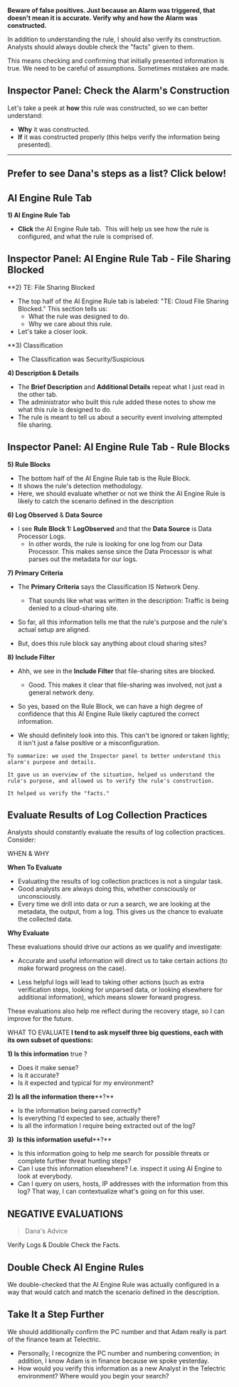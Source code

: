 
**Beware of false positives. Just because an Alarm was triggered, that doesn't mean it is accurate. Verify why and how the Alarm was constructed.**


In addition to understanding the rule, I should also verify its construction. Analysts should always double check the "facts" given to them.

This means checking and confirming that initially presented information is true. We need to be careful of assumptions. Sometimes mistakes are made.


## Inspector Panel: Check the Alarm's Construction

Let's take a peek at **how** this rule was constructed, so we can better understand:

- **Why** it was constructed.
- **If** it was constructed properly (this helps verify the information being presented).


<hr>


## Prefer to see Dana's steps as a list? Click below!

## AI Engine Rule Tab

**1) AI Engine Rule Tab**  

- **Click** the AI Engine Rule tab. 
This will help us see how the rule is configured, and what the rule is comprised of.



## Inspector Panel: AI Engine Rule Tab - File Sharing Blocked


**2) TE: File Sharing Blocked  
- The top half of the AI Engine Rule tab is labeled: "TE: Cloud File Sharing Blocked." This section tells us:
    - What the rule was designed to do.
    - Why we care about this rule.
- Let's take a closer look.


**3) Classification  
- The Classification was Security/Suspicious


**4) Description & Details**
- The **Brief Description** and **Additional Details** repeat what I just read in the other tab.
- The administrator who built this rule added these notes to show me what this rule is designed to do.
- The rule is meant to tell us about a security event involving attempted file sharing.



## Inspector Panel: AI Engine Rule Tab - Rule Blocks

**5) Rule Blocks**

- The bottom half of the AI Engine Rule tab is the Rule Block. 
- It shows the rule's detection methodology.
- Here, we should evaluate whether or not we think the AI Engine Rule is likely to catch the scenario defined in the description

**6) Log Observed** & **Data Source**

- I see **Rule Block 1: LogObserved** and that the **Data Source** is Data Processor Logs. 
    - In other words, the rule is looking for one log from our Data Processor. This makes sense since the Data Processor is what parses out the metadata for our logs.

**7) Primary Criteria**

- The **Primary Criteria** says the Classification IS Network Deny. 
    - That sounds like what was written in the description: Traffic is being denied to a cloud-sharing site. 
- So far, all this information tells me that the rule's purpose and the rule's actual setup are aligned.
    
- But, does this rule block say anything about cloud sharing sites?
    

**8) Include Filter**

- Ahh, we see in the **Include Filter** that file-sharing sites are blocked.
    - Good. This makes it clear that file-sharing was involved, not just a general network deny.
- So yes, based on the Rule Block, we can have a high degree of confidence that this AI Engine Rule likely captured the correct information.
    
- We should definitely look into this. This can't be ignored or taken lightly; it isn't just a false positive or a misconfiguration.


```
To summarize: we used the Inspector panel to better understand this alarm's purpose and details. 

It gave us an overview of the situation, helped us understand the rule's purpose, and allowed us to verify the rule's construction.  
  
It helped us verify the "facts."
```


## Evaluate Results of Log Collection Practices

Analysts should constantly evaluate the results of log collection practices. Consider:


WHEN & WHY

**When To Evaluate**

- Evaluating the results of log collection practices is not a singular task. 
- Good analysts are always doing this, whether consciously or unconsciously. 
- Every time we drill into data or run a search, we are looking at the metadata, the output, from a log. This gives us the chance to evaluate the collected data.  


**Why Evaluate**

These evaluations should drive our actions as we qualify and investigate: 

- Accurate and useful information will direct us to take certain actions (to make forward progress on the case).
    
- Less helpful logs will lead to taking other actions (such as extra verification steps, looking for unparsed data, or looking elsewhere for additional information), which means slower forward progress.  


These evaluations also help me reflect during the recovery stage, so I can improve for the future.



WHAT TO EVALUATE
**I tend to ask myself three big questions, each with its own subset of questions:**

**1) Is this information** true ?

- Does it make sense?
- Is it accurate?
- Is it expected and typical for my environment?

**2) Is all the information** **there****?**

- Is the information being parsed correctly? 
- Is everything I’d expected to see, actually there?
- Is all the information I require being extracted out of the log?

**3)  Is this information** **useful****?**  

- Is this information going to help me search for possible threats or complete further threat hunting steps?
- Can I use this information elsewhere? I.e. inspect it using AI Engine to look at everybody.
- Can I query on users, hosts, IP addresses with the information from this log? That way, I can contextualize what's going on for this user.



## NEGATIVE EVALUATIONS

> Dana's Advice

Verify Logs & Double Check the Facts.

## Double Check AI Engine Rules

We double-checked that the AI Engine Rule was actually configured in a way that would catch and match the scenario defined in the description.

## Take It a Step Further

We should additionally confirm the PC number and that Adam really is part of the finance team at Telectric.

- Personally, I recognize the PC number and numbering convention; in addition, I know Adam is in finance because we spoke yesterday. 
- How would you verify this information as a new Analyst in the Telectric environment? Where would you begin your search?